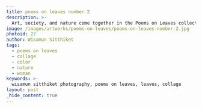 ```yaml
---
title: poems on leaves number 2
description: >-
  Art, society, and nature come together in the Poems on Leaves collection by Wisamun Sitthiket.
image: /images/artworks/poems-on-leaves/poems-on-leaves-number-2.jpg
photoid: 27
author: Wisamun Sitthiket
tags:
  - poems on leaves
  - collage
  - color
  - nature
  - woman
keywords: >-
  wisamun sitthiket photography, poems on leaves, leaves, collage
layout: post
_hide_content: true
---
```

